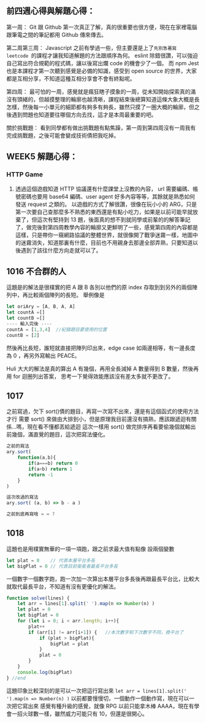 ## 前四週心得與解題心得：
第一周：
Git 跟 Github 第一次真正了解，真的很重要也很方便，現在在家裡電腦跟筆電之間的筆記都用 Github 傳來傳去。

第二周第三周：
Javascript 之前有學過一些，但主要還是上了`先別急著寫 leetcode `的課程才讓我知道解題的方法跟順序為何。
eslint 除錯很讚，可以強迫自己寫出符合規範的程式碼，讓以後寫出爛 code 的機會少了一個。
而 npm Jest 也是本課程才第一次聽到感覺是必備的知識，感受到 open source 的世界，大家都是互相分享，不知道這種互相分享會不會有終點呢。

第四周：
最可怕的一周，感覺就是瘋狂瞎子摸象的一周，從未知開始探索真的滿沒有頭緒的，但越摸整理的輪廓也越清晰，課程結束後總算知道這條大象大概是長怎樣，然後每一小單元的細節都有夠多有夠長，雖然只摸了一圈大概的輪廓，但之後遇到問題也知道要往哪個方向去找，這才是本周最重要的吧。

關於挑戰題：
看到同學都有做出挑戰題有點焦躁，第一周到第四周沒有一周我有完成挑戰題，之後可能會變成技術債把我吃掉。


## WEEK5 解題心得：

### HTTP Game
1. 透過這個遊戲知道 HTTP 協議還有什麼課堂上沒教的內容，
url 需要編碼、帳號密碼也要用 base64 編碼、user agent 好多內容等等，其餘就是熟悉如何發送 request 之類的。
以遊戲的方式了解很讚，很像在玩小小的 ARG，只是第一次要自己查那麼多不熟悉的東西還是有點小吃力，如果是以前可能早就放棄了，但這次有堅持到 13 題，後面真的想不到就同學或前輩的的解答筆記了，做完後對第四周教學內容的輪廓又更鮮明了一些，感覺第四周的內容都是這樣，只是帶你一窺網路協議的整體世界，就很像開了戰爭迷霧一樣，地圖中的迷霧消失，知道那裏有什麼，目前也不用親身去那邊全部弄熟，只要知道以後遇到了該往什麼方向走就可以了。


## 1016 不合群的人
這題是的解法是很樸實的把 A 跟 B 各別以他們的原 index 存取到到另外的兩個陣列中，再比較兩個陣列的長短。
舉例像是
```javascript
let oriAry = [A, B, A, A]
let countA =[]
let countB =[]
---- 輸入完後 ----
countA = [1,3,4]  //紀錄題目要使用的位置
countB = [2]
```
然後再比長短，誰短就直接把陣列印出來，edge case 如兩邊相等，有一邊長度為 0 ，再另外寫輸出 PEACE。

Huli 大大的解法是真的算出 A 有幾個，再用全長減掉 A 數量得到 B 數量，然後再用 for 迴圈列出答案，
思考一下覺得效能應該沒有差太多就不更改了。

## 1017
之前寫過，欠下 sort()債的題目，再寫一次寫不出來，還是有這個函式的使用方法才行
需要 sort() 來做由大排到小，但是原理我目前還沒有搞熟，應該跟遞迴有關係...嗎，現在看不懂都丟給遞迴
這次一樣用 sort() 做完排序再看要偷幾個就輸出前幾個，滿直覺的題目，這次把寫法優化。
```javascript
之前的寫法
ary.sort(
	function(a,b){
		if(a===b) return 0
		if(a<b) return 1
		return -1
	}
)

這次改過的寫法
ary.sort( (a, b) => b - a )

之前到底再寫啥 = = ?
```

## 1018
這題也是用樸實無華的一項一項跑，跟之前求最大值有點像
設兩個變數
```javascript
let plat = 0	// 代表本層平台多長
let bigPlat = 0 // 代表目前衛冕者最長平台多長
```
一個數字一個數字跑，跑一次加一次算出本層平台多長後再跟最長平台比，比較大就取代最長平台，不知道有沒有更優化的解法。
```javascript
function solve(lines) {
	let arr = lines[1].split(' ').map(n => Number(n) )
	let plat = 0
	let bigPlat = 0
	for (let i = 0; i < arr.length; i++){
		plat++
		if (arr[i] != arr[i+1]) {  	//本次數字和下次數字不同，換平台了
			if (plat > bigPlat){
				bigPlat = plat
			}
			plat = 0
		}
	}
	console.log(bigPlat)
} //end
```
這題印象比較深刻的是可以一次把這行寫出來
`let arr = lines[1].split(' ').map(n => Number(n) )`
以前都要慢慢切，一個動作一個動作寫，現在可以一次把它寫出來
感覺有種升級的感覺，就像 RPG 以前只能拿木棒 AAAA，現在有學會一招火球數一樣，雖然威力可能只有 10，但還是很開心。
